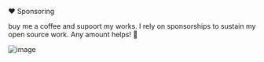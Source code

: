 ❤️ Sponsoring

buy me a coffee and supoort my works.
I rely on sponsorships to sustain my open source work. Any amount helps! 💚

![image](https://github.com/coffeehacker1337/coffeehacker1337/assets/147696229/6cee6fc8-eb32-4df9-b1d7-64747e7c2102)
